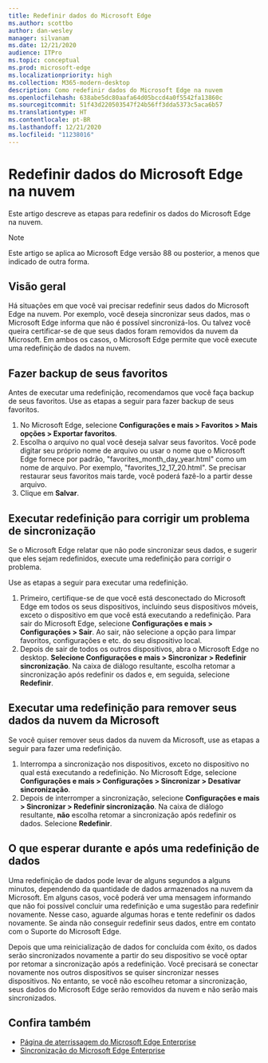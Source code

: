 ```yaml
---
title: Redefinir dados do Microsoft Edge
ms.author: scottbo
author: dan-wesley
manager: silvanam
ms.date: 12/21/2020
audience: ITPro
ms.topic: conceptual
ms.prod: microsoft-edge
ms.localizationpriority: high
ms.collection: M365-modern-desktop
description: Como redefinir dados do Microsoft Edge na nuvem
ms.openlocfilehash: 638abe5dc80aafa64d05bccd4a0f5542fa13860c
ms.sourcegitcommit: 51f43d220503547f24b56ff3dda5373c5aca6b57
ms.translationtype: HT
ms.contentlocale: pt-BR
ms.lasthandoff: 12/21/2020
ms.locfileid: "11238016"
---
```

# Redefinir dados do Microsoft Edge na nuvem

Este artigo descreve as etapas para redefinir os dados do Microsoft Edge na nuvem.

> [!NOTE]
> Este artigo se aplica ao Microsoft Edge versão 88 ou posterior, a menos que indicado de outra forma.

## Visão geral

Há situações em que você vai precisar redefinir seus dados do Microsoft Edge na nuvem. Por exemplo, você deseja sincronizar seus dados, mas o Microsoft Edge informa que não é possível sincronizá-los. Ou talvez você queira certificar-se de que seus dados foram removidos da nuvem da Microsoft. Em ambos os casos, o Microsoft Edge permite que você execute uma redefinição de dados na nuvem.

## Fazer backup de seus favoritos

Antes de executar uma redefinição, recomendamos que você faça backup de seus favoritos. Use as etapas a seguir para fazer backup de seus favoritos.

1. No Microsoft Edge, selecione **Configurações e mais > Favoritos > Mais opções > Exportar favoritos**.
2. Escolha o arquivo no qual você deseja salvar seus favoritos. Você pode digitar seu próprio nome de arquivo ou usar o nome que o Microsoft Edge fornece por padrão, "favorites_month_day_year.html" como um nome de arquivo. Por exemplo, "favorites_12_17_20.html". Se precisar restaurar seus favoritos mais tarde, você poderá fazê-lo a partir desse arquivo.
3. Clique em **Salvar**.

## Executar redefinição para corrigir um problema de sincronização

Se o Microsoft Edge relatar que não pode sincronizar seus dados, e sugerir que eles sejam redefinidos, execute uma redefinição para corrigir o problema.

Use as etapas a seguir para executar uma redefinição.

1. Primeiro, certifique-se de que você está desconectado do Microsoft Edge em todos os seus dispositivos, incluindo seus dispositivos móveis, exceto o dispositivo em que você está executando a redefinição. Para sair do Microsoft Edge, selecione **Configurações e mais > Configurações > Sair**. Ao sair, não selecione a opção para limpar favoritos, configurações e etc. do seu dispositivo local.
2. Depois de sair de todos os outros dispositivos, abra o Microsoft Edge no desktop. **Selecione Configurações e mais > Sincronizar > Redefinir sincronização**. Na caixa de diálogo resultante, escolha retomar a sincronização após redefinir os dados e, em seguida, selecione **Redefinir**.

## Executar uma redefinição para remover seus dados da nuvem da Microsoft

Se você quiser remover seus dados da nuvem da Microsoft, use as etapas a seguir para fazer uma redefinição.

1. Interrompa a sincronização nos dispositivos, exceto no dispositivo no qual está executando a redefinição.  No Microsoft Edge, selecione **Configurações e mais > Configurações > Sincronizar > Desativar sincronização**.  
2. Depois de interromper a sincronização, selecione **Configurações e mais > Sincronizar > Redefinir sincronização**. Na caixa de diálogo resultante, **não** escolha retomar a sincronização após redefinir os dados. Selecione **Redefinir**.

## O que esperar durante e após uma redefinição de dados

Uma redefinição de dados pode levar de alguns segundos a alguns minutos, dependendo da quantidade de dados armazenados na nuvem da Microsoft. Em alguns casos, você poderá ver uma mensagem informando que não foi possível concluir uma redefinição e uma sugestão para redefinir novamente. Nesse caso, aguarde algumas horas e tente redefinir os dados novamente. Se ainda não conseguir redefinir seus dados, entre em contato com o Suporte do Microsoft Edge.

Depois que uma reinicialização de dados for concluída com êxito, os dados serão sincronizados novamente a partir do seu dispositivo se você optar por retomar a sincronização após a redefinição. Você precisará se conectar novamente nos outros dispositivos se quiser sincronizar nesses dispositivos. No entanto, se você não escolheu retomar a sincronização, seus dados do Microsoft Edge serão removidos da nuvem e não serão mais sincronizados.

## Confira também

- [Página de aterrissagem do Microsoft Edge Enterprise](https://aka.ms/EdgeEnterprise)
- [Sincronização do Microsoft Edge Enterprise](microsoft-edge-enterprise-sync.md)